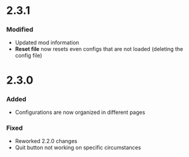 # 2.3.1

### Modified

-   Updated mod information
-   **Reset file** now resets even configs that are not loaded (deleting the config file)

# 2.3.0

### Added

-   Configurations are now organized in different pages

### Fixed

-   Reworked 2.2.0 changes
-   Quit button not working on specific circumstances
